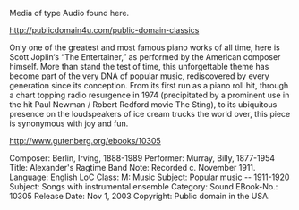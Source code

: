 Media of type Audio found here.

http://publicdomain4u.com/public-domain-classics

Only one of the greatest and most famous piano works of all time, here
is Scott Joplin‘s “The Entertainer,” as performed by the American
composer himself. More than stand the test of time, this unforgettable
theme has become part of the very DNA of popular music, rediscovered by
every generation since its conception. From its first run as a piano roll
hit, through a chart topping radio resurgence in 1974 (precipitated by a
prominent use in the hit Paul Newman / Robert Redford movie The Sting),
to its ubiquitous presence on the loudspeakers of ice cream trucks the
world over, this piece is synonymous with joy and fun.

http://www.gutenberg.org/ebooks/10305

Composer:	Berlin, Irving, 1888-1989
Performer:	Murray, Billy, 1877-1954
Title:		Alexander's Ragtime Band
Note:		Recorded c. November 1911.
Language:	English
LoC Class:	M: Music
Subject:	Popular music -- 1911-1920
Subject:	Songs with instrumental ensemble
Category:	Sound
EBook-No.:	10305
Release Date:	Nov 1, 2003
Copyright:	Public domain in the USA.
